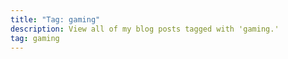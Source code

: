 ```yaml
---
title: "Tag: gaming"
description: View all of my blog posts tagged with 'gaming.'
tag: gaming
---
```

